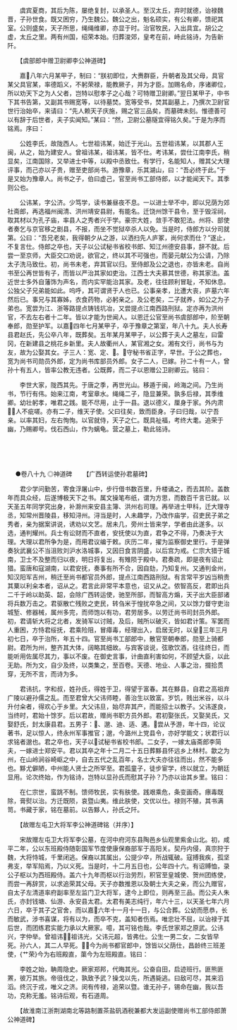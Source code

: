 <!-- { "loadSidebar": true } -->
　　虞宾夏商，其后为陈，屡绝复封，以承圣人。至汉太丘，弃时就德，诒禄魏晋，子孙世食。既又困穷，乃生魏公。魏公之出，魁名硕实，有公有卿，馈祀其室。公则盛矣，天子所思，绳绳维卿，亦显于时。治官牧民，入出具宜。胡公之虚，太丘之里。两有州国，绍荣本始。归葬浚郊，皇考在前，峙此铭诗，为告新阡。

　　【虞部郎中赠卫尉卿李公神道碑】

　　嘉八年六月某甲子，制曰：“朕初即位，大赉群臣，升朝者及其父母，具官某父具官某，率德蹈义，不躬荣禄，能教厥子，并为才臣。加赐名命，序诸卿位，所以劝天下之为人父者，岂特以慰孝子之心哉？可特赠卫尉卿。”翌日某甲子，中书下其书告第，又副其书赐宽等，以待墓焚。宽等受书，焚其副墓上，乃撰次卫尉官世行治始卒，来请曰：“先人赖天子庆施，赐之官三品矣，而墓碑未刻。惟德善可以有辞于后世者，夫子实闻知。”某曰：“然，卫尉公墓隧宜得铭久矣。”于是为序而铭焉。序曰：

　　公姓李氏，故陇西人。七世祖讳某，始迁于光山。五世祖讳某，以其郡人王闽，从之，始为建安人。曾祖讳某，祖讳某，皆不仕。考讳某，尝仕江南李氏，稍显矣，江南国除，又举进士中等，以殿中丞致仕。有学行，名能知人，赠其父大理评事，而己亦以子贵，赠至吏部尚书。游豫章，乐其湖山，曰：“吾必终于此。”于是又始为豫章人。尚书之子，伯曰虚己，官至尚书工部侍郎，以才能闻天下。其季则公也。

　　公讳某，字公济。少笃学，读书兼昼夜不息。一以进士举不中，即以兄荫为郊社斋郎，再选福州闽清、洪州靖安县尉，有能名。迁饶州馀干县令，至于毁淫祠，取其材以为孔子庙，率县人之秀者兴于学。豪宗大姓，敛手不敢犯法。州将、部使者奏乞与京官移之剧县，不报，而坐不觉狱卒杀人以免。当是时，侍郎方以分司就第。公曰：“吾兄老矣，我得朝夕从之游，以洒扫先人庐冢，尚何求而仕？”遂止，不复言仕。侍郎之卒也，天子以公试秘书省校书郎、知江州德安县事，辞不就。后尝一至京师，大臣交口劝说，欲官之，终以其不可强也，而晏元献公为公请，乃除太子洗马致仕。初，尚书未老，弃其官以归。至侍郎及公之退也，亦皆未老。自尚书至公再世皆有子，而皆以严治其家如吏治。江西士大夫慕其世德，称其家法。盖近世士多外自藩饰为声名，而内实罕能治其家。及老，往往顾利冒耻，不知休息。公独父子兄弟能如此。呜呼，其可谓贤于人也已。公事亲孝，比遭大丧，庐墓六年然后已。事兄与其寡姊，衣食药物，必躬亲之。及公老矣，二子就养，如公之为子弟也。宽尝为江、浙等路提点铸钱坑冶，又尝提点江南西路刑狱。定亦再为洪州官，不去左右者十二年。皆以才能为世闻人。以恩迁公官至尚书虞部郎中，阶至朝奉郎，勋至护军。以嘉四年七月某甲子，卒于豫章之第室，年八十九。夫人长寿县君赵氏，先公卒八年，既葬矣。五年某月某甲子，以公葬于夫人之墓左，曰雷冈，在新建县之桃花乡新里。夫人故衢州人，某官湘之女。湘有文行，尚书与为友，故为公娶其女。子三人：宽、定、。守秘书省正字，早世。于公之葬也，宽为尚书司勋员外郎，定为尚书库部员外郎。女子二人，已嫁。孙二十有一人，曾孙十有五人，皆率公教无违者。公既葬，而二子以恩赠公卫尉卿云。铭曰：

　　李世大家，陇西其先。于唐之季，再世光山。移遁于闽，岭海之间。乃生尚书，节行有伟。始来江南，考室章水。绳绳二子，隐显兼荣。孰多后禄，其季维卿。幼壮躬孝，唯君之践。能不尽用，止于一县。退以德义，厘身于家。外内肃，人不疵嗟。亦有二子，维天子使。父曰往矣，致而臣身。子曰归哉，以宁吾亲。以率其妇，左右恂恂。以官就侍，天子之仁。既具祉福，考终大耄。追荣于幽，乃赐卿号。伐石西山，作为螭龟。营之墓上，勒此铭诗。 
　

　




　

　
●卷八十九
◎神道碑
　　【广西转运使孙君墓碑】

　　君少学问勤苦，寄食浮屠山中，步行借书数百里，升楼诵之，而去其阶。盖数年而具众经，后遂博极天下之书。属文操笔布纸，谓为方思，而数百千言已就。以天圣五年同学究出身，补滁州来安县主簿、洪州右司理。再举进士甲科，迁大理寺丞，知常州晋陵县，移知浔州。浔当是时，人未趣学，乃改作庙学，召吏民子弟之秀者，亲为据案讲说，诱劝以文艺。居未几，旁州士皆来学，学者由此遂多。以选，通判耀州。兵士有讼财而不直者，安抚使以为直，君争之不得，乃奏决于大理。大理以君所争为是，而用君议编于敕。庆历二年，擢为监察御史里行。于是弹奏狄武襄公不当沮败刘沪水洛城事，又因日食言阴盛，以后宫为戒。仁宗大猎于城南，卫士不及整而归以夜，明日将复出，有雉陨于殿中。君奏疏，即是夜有诏止猎。蛮唐和寇湖南，以君安抚，奏事有所不合，因自劾，乃知复州。又通判金州，知汉阳军吉州，稍迁至尚书都官员外郎，提点江南西路刑狱。有言常平岁凶当稍贵其粟以利籴本者，诏从之。君言此非常平本意也，诏又从之。侬智高反，君即出兵二千于岭以助英、韶，会除广西转运使，驰至所部，而智高方煽，天子出大臣部诸将兵数万击之。君驱散亡残败之吏民，转刍米于惶扰卒急之间，又以馀力督守吏治城堑、修器械，属州多完，而师饱以有功，君劳居多。以劳迁尚书司封员外郎。初，君请斩大将之北者，发骑军以讨贼，及后，贼所以破灭，皆如君计策。军罢而人重困，方恃君绥抚，君乘险阻，冒瘴毒，经理出入，启居无时，以皇三年三月初七日，卒于治所，年五十四。官至尚书工部郎中，散官至朝奉郎，勋至上骑都尉。君所为州，整齐其大体，阔略其细故。与宾客谈说，弦歌饮酒，往往终日，而能听用佐属尽其力，事以不废。在御史言事，计曲直利害如何，不顾望大臣，以此无助。所为文，自少及终，以类集之，至百卷。天德、地业、人事之治，掇拾贯穿，无所不言，而诗为多。

　　君讳抗，字和叔，姓孙氏，得姓于卫，得望于富春。其在黟县，自君之高祖弃广陵以避孙儒之乱。而至君曾大父讳师睦，善治生以致富。岁饥，贱出米谷，以斗升付籴者，得欢心于乡里。大父讳旦，始尽弃其产，而能招士以教子。父讳遂良，当终时，君始十馀岁。后以君故，赠尚书职方员外郎。君初娶张氏，又娶吴氏，又娶舒氏，封太康县君。五男子：、邈、迪、适、遘。尝从予游，年十四，论议著书，足以惊人，终永州军事推官；邈，今潞州上党县令，亦好学能文；状君行以求铭者邈也。君之卒也，天子以试秘书省校书郎。二女子，一嫁太庙斋郎李简夫，一嫁进士郑安平。君以其卒之年十二月二十五日葬黟县怀远乡上林村。歙之为州，在山岭涧谷崎岖之中，自去五代之乱百年，名士大夫亦往往而出，然不能多也。黟尤僻陋，中州能人贤士之所罕至。君孤童子，徒步宦学，终以就立，为朝廷显用。论次终始，作为铭诗，岂特以显孙氏而慰其子孙？乃亦以诒其乡里。铭曰：

　　在仁宗世，蛮跳不制。馈师牧民，实有肤使。践艰乘危，条变画奇。瘭毒既除，膏熨以治。方迁既陨，哀暨山夷。维此肤使，文优以仕。禄则不殖，其书满笥。书藏于家，铭在墓前。以告黟人，孙氏之阡。

　　【故赠左屯卫大将军李公神道碑铭（并序）】

　　宋故赠左屯卫大将军李公墓，在河中府河东县陶邑乡仙观里紫金山北。初，咸平二年，公以东班殿侍随彰国军节度使康保裔部军于高阳关。契丹内侵，真宗狩于魏，大将恃城，千里闭逃。保裔以其属出，公提少卒，所战辄破。寇搏我疾，孤坚弗支，举军陷焉，乃以义死。当是时，十二月五日也，公年四十六。有诏赙恤，录公子枢以为西班殿侍。盖六十九年而枢以行治劳烈，积官至皇城使、贺州团练使，而尝一再辞赏，以求追荣其父母。天子亦数推恩以及朝士大夫之亲，而公九赠官，自太子左清道率府副率至左监门卫大将军，逮今上即位，则再至三品。而公夫人朱氏，亦封钱塘、仙游、永安县太君。太君有美志纯行，年六十三，以天圣七年六月六日，卒于其子之官舍，而以嘉六年十一月十一日，与公合葬。公幼而愿恭，长而敏武，涉书喜谋，将有以为，而卒不克，盖知者伤焉。唯忠壮不屈，以诒禄于其后世，而团练君实能力承以大厥家。噫，其可铭也哉。李氏世家郑之原武。公讳兴，字仲举。曾祖讳，祖讳光，父讳元超，皆弗仕。公生一男二女，二女皆早死。孙六人，其二人早死。，今为尚书都官郎中，馀皆以父荫仕，昌龄终三班差使，{艹荣}今为右班殿直，蕖今为左班殿直。铭曰：

　　李姓之始，聃周隐史。厥家郑邦，代晦其光。公奋自田，启迹班行。匪熊匪罴，彼万其旅。帝徂伐之，孰致予武？操戈以先，所遇毙逃。曰敌可尽，其来滔滔。终沉于戎，唯义之济。闵有传禄，追荣以暨。谁无孙子，锡命在幽，我以吾功，克称无羞。铭诗后观，有石道周。

　　【故淮南江浙荆湖南北等路制置茶盐矾酒税兼都大发运副使赠尚书工部侍郎萧公神道碑】

